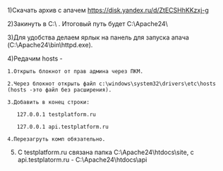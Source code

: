 1)Скачать архив с апачем  https://disk.yandex.ru/d/ZtECSHhKKzxj-g

2)Закинуть в C:\ . Итоговый путь будет C:\Apache24\

3)Для удобства делаем ярлык на панель для запуска апача (C:\Apache24\bin\httpd.exe).

4)Редачим hosts - 

    1.Открыть блокнот от прав админа через ПКМ.
  
    2.Через блокнот открыть файл c:\windows\system32\drivers\etc\hosts (hosts -это файл без расширения).
  
    3.Добавить в конец строки:
  
       127.0.0.1 testplatform.ru
    
       127.0.0.1 api.testplatform.ru
    
    4.Перезагруть комп обязательно.
  
 5) C testplatform.ru связана папка C:\Apache24\htdocs\site, с  api.testplatorm.ru - C:\Apache24\htdocs\api
  
